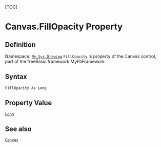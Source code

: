 [TOC]
# Canvas.FillOpacity Property

## Definition
Namespace: [`My.Sys.Drawing`](My.Sys.Drawing.md)
`FillOpacity` is property of the Canvas control, part of the freeBasic framework MyFbFramework.
## Syntax
```freeBasic
FillOpacity As Long
```
## Property Value
[`Long`]("https://www.freebasic.net/wiki/KeyPgLong")
## See also
[`Canvas`](Canvas.md)
